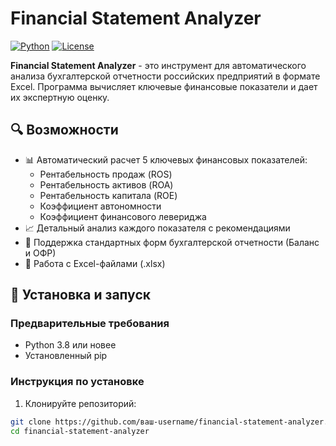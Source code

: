 # Financial Statement Analyzer

[![Python](https://img.shields.io/badge/Python-3.8%2B-blue)](https://www.python.org/)
[![License](https://img.shields.io/badge/License-MIT-green)](LICENSE)

**Financial Statement Analyzer** - это инструмент для автоматического анализа бухгалтерской отчетности российских предприятий в формате Excel. Программа вычисляет ключевые финансовые показатели и дает их экспертную оценку.

## 🔍 Возможности

- 📊 Автоматический расчет 5 ключевых финансовых показателей:
  - Рентабельность продаж (ROS)
  - Рентабельность активов (ROA)
  - Рентабельность капитала (ROE)
  - Коэффициент автономности
  - Коэффициент финансового левериджа
- 📈 Детальный анализ каждого показателя с рекомендациями
- 🔎 Поддержка стандартных форм бухгалтерской отчетности (Баланс и ОФР)
- 📁 Работа с Excel-файлами (.xlsx)

## 🚀 Установка и запуск

### Предварительные требования
- Python 3.8 или новее
- Установленный pip

### Инструкция по установке

1. Клонируйте репозиторий:
```bash
git clone https://github.com/ваш-username/financial-statement-analyzer.git
cd financial-statement-analyzer
